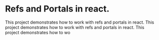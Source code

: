 # Refs and Portals in react.

This project demonstrates how to work with refs and portals in react.
This project demonstrates how to work with refs and portals in react.
This project demonstrates how to wo